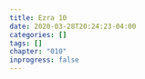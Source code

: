 ```yaml
---
title: Ezra 10
date: 2020-03-28T20:24:23-04:00
categories: []
tags: []
chapter: "010"
inprogress: false
---
```



